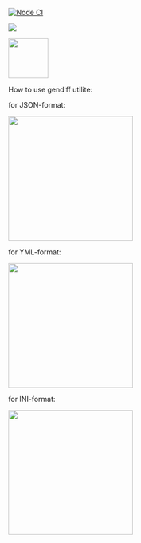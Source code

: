 [![Node CI](https://github.com/Sergey89274291549/frontend-project-lvl2/workflows/Node.js%20CI/badge.svg)](https://github.com/Sergey89274291549/frontend-project-lvl2/actions)

<a href="https://codeclimate.com/github/Sergey89274291549/frontend-project-lvl2/maintainability"><img src="https://api.codeclimate.com/v1/badges/b2b8139f19047cd8714e/maintainability" /></a>

<a href="https://travis-ci.com/Sergey89274291549/frontend-project-lvl2"><img src="https://travis-ci.com/Sergey89274291549/frontend-project-lvl2.svg?branch=master" width="80"/></a>

How to use gendiff utilite:

for JSON-format:

<a href="https://asciinema.org/a/fr4q41ssUnpa4JWaz10BVJnVY"><img src="https://asciinema.org/a/fr4q41ssUnpa4JWaz10BVJnVY.png" width="250"/></a>

for YML-format:

<a href="https://asciinema.org/a/R8fqtNZaQdbv64GRAqXD2lgnW"><img src="https://asciinema.org/a/R8fqtNZaQdbv64GRAqXD2lgnW.png" width="250"/></a>

for INI-format:

<a href="https://asciinema.org/a/fREfHzaoXAh3ZvDbyP91ztuNd"><img src="https://asciinema.org/a/fREfHzaoXAh3ZvDbyP91ztuNd.png" width="250"/></a>
